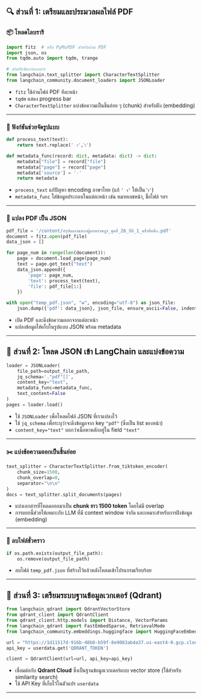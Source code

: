 ## 🔍 **ส่วนที่ 1: เตรียมและประมวลผลไฟล์ PDF**

### 📦 โหลดไลบรารี
```python
import fitz  # หรือ PyMuPDF สำหรับอ่าน PDF
import json, os
from tqdm.auto import tqdm, trange

# สำหรับจัดการเอกสาร
from langchain.text_splitter import CharacterTextSplitter
from langchain_community.document_loaders import JSONLoader
```
- `fitz` ใช้อ่านไฟล์ PDF ทีละหน้า
- `tqdm` แสดง progress bar
- `CharacterTextSplitter` แบ่งข้อความเป็นชิ้นย่อย ๆ (chunk) สำหรับฝัง (embedding)

---

### 🔧 ฟังก์ชันช่วยจัดรูปแบบ
```python
def process_text(text):
    return text.replace(' า','ำ')

def metadata_func(record: dict, metadata: dict) -> dict:
    metadata["file"] = record["file"]
    metadata["page"] = record["page"]
    metadata['source'] = '-'
    return metadata
```

- `process_text` แก้ปัญหา encoding ภาษาไทย (แก้ `' า'` ให้เป็น `'ำ'`)
- `metadata_func` ใส่ข้อมูลประกอบในแต่ละหน้า เช่น หมายเลขหน้า, ชื่อไฟล์ ฯลฯ

---

### 📄 แปลง PDF เป็น JSON
```python
pdf_file = '/content/สรุปผลงานสภาผู้แทนราษฎร_ชุดที่_26_ปีที่_1_ครั้งที่หนึ่ง.pdf'
document = fitz.open(pdf_file)
data_json = []

for page_num in range(len(document)):
    page = document.load_page(page_num)
    text = page.get_text("text")
    data_json.append({
        'page': page_num,
        'text': process_text(text),
        'file': pdf_file[1:]
    })

with open("temp_pdf.json", "w", encoding="utf-8") as json_file:
    json.dump({'pdf': data_json}, json_file, ensure_ascii=False, indent=4)
```

- เปิด PDF และดึงข้อความออกจากแต่ละหน้า
- แปลงข้อมูลให้เก็บในรูปแบบ JSON พร้อม metadata

---

## 📂 **ส่วนที่ 2: โหลด JSON เข้า LangChain และแบ่งข้อความ**

```python
loader = JSONLoader(
    file_path=output_file_path,
    jq_schema='."pdf"[]',
    content_key="text",
    metadata_func=metadata_func,
    text_content=False
)
pages = loader.load()
```

- ใช้ `JSONLoader` เพื่อโหลดไฟล์ JSON ที่เราแปลงไว้
- ใช้ `jq_schema` เพื่อระบุว่าจะดึงข้อมูลจาก key `"pdf"` (ซึ่งเป็น list ของหน้า)
- `content_key="text"` บอกว่าเนื้อหาหลักอยู่ใน field `"text"`

---

### ✂️ แบ่งข้อความออกเป็นชิ้นย่อย
```python
text_splitter = CharacterTextSplitter.from_tiktoken_encoder(
    chunk_size=1500,
    chunk_overlap=0,
    separator="\n\n"
)
docs = text_splitter.split_documents(pages)
```

- แบ่งเอกสารที่โหลดออกมาเป็น **chunk ยาว 1500 token** โดยไม่มี overlap
- การแยกนี้ช่วยให้เหมาะกับ LLM ที่มี context window จำกัด และเหมาะสำหรับการฝังข้อมูล (embedding)

---

### 🧹 ลบไฟล์ชั่วคราว
```python
if os.path.exists(output_file_path):
    os.remove(output_file_path)
```

- ลบไฟล์ `temp_pdf.json` ที่สร้างไว้แล้วหลังโหลดเข้าโปรแกรมเรียบร้อย

---

## 🧠 **ส่วนที่ 3: เตรียมระบบฐานข้อมูลเวกเตอร์ (Qdrant)**

```python
from langchain_qdrant import QdrantVectorStore
from qdrant_client import QdrantClient
from qdrant_client.http.models import Distance, VectorParams
from langchain_qdrant import FastEmbedSparse, RetrievalMode
from langchain_community.embeddings.huggingface import HuggingFaceEmbeddings

url = "https://1d11517d-916b-48b0-b59f-8e9083ab4a37.us-east4-0.gcp.cloud.qdrant.io:6333"
api_key = userdata.get('QDRANT_TOKEN')

client = QdrantClient(url=url, api_key=api_key)
```

- เชื่อมต่อกับ **Qdrant Cloud** ซึ่งเป็นฐานข้อมูลเวกเตอร์แบบ vector store (ใช้สำหรับ similarity search)
- ใช้ API Key ที่เก็บไว้ในตัวแปร `userdata`

---
